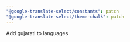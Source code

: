 ```yaml
---
"@google-translate-select/constants": patch
"@google-translate-select/theme-chalk": patch
---
```


Add gujarati to languages
